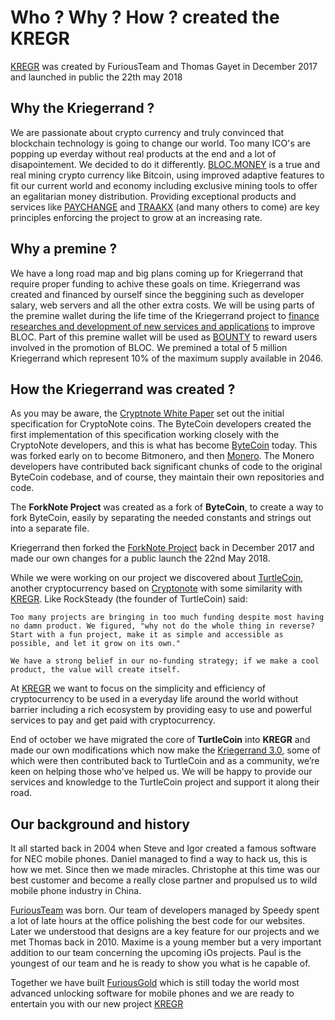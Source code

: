 # **Who ? Why ? How ? created the KREGR**

[KREGR](https://bloc.money) was created by FuriousTeam and Thomas Gayet in December 2017 and launched in public the 22th may 2018

## **Why the Kriegerrand ?**

We are passionate about crypto currency and truly convinced that blockchain technology is going to change our world. Too many ICO's are popping up everday without real products at the end and a lot of disapointement. We decided to do it differently. [BLOC.MONEY](https://bloc.money) is a true and real mining crypto currency like Bitcoin, using improved adaptive features to fit our current world and economy including exclusive mining tools to offer an egalitarian money distribution. Providing exceptional products and services like [PAYCHANGE](PAYCHANGE.md) and [TRAAKX](TRAAKX.md) (and many others to come) are key principles enforcing the project to grow at an increasing rate.

## **Why a premine ?**

We have a long road map and big plans coming up for Kriegerrand that require proper funding to achive these goals on time. Kriegerrand was created and financed by ourself since the beggining such as developer salary, web servers and all the other extra costs. We will be using parts of the premine wallet during the life time of the Kriegerrand project to [finance researches and development of new services and applications](Contributing.md#connect-with-entrepreneur) to improve BLOC. Part of this premine wallet will be used as [BOUNTY](../guides/Bounty-Program.md) to reward users involved in the promotion of BLOC. We premined a total of 5 million Kriegerrand which represent 10% of the maximum supply available in 2046.

## **How the Kriegerrand was created ?**

As you may be aware, the [Cryptnote White Paper](https://cryptonote.org/whitepaper.pdf) set out the initial specification for CryptoNote coins. The ByteCoin developers created the first implementation of this specification working closely with the CryptoNote developers, and this is what has become [ByteCoin](https://github.com/bcndev/bytecoin) today. This was forked early on to become Bitmonero, and then [Monero](https://github.com/monero-project/monero). The Monero developers have contributed back significant chunks of code to the original ByteCoin codebase, and of course, they maintain their own repositories and code.

The **ForkNote Project** was created as a fork of **ByteCoin**, to create a way to fork ByteCoin, easily by separating the needed constants and strings out into a separate file.

Kriegerrand then forked the [ForkNote Project](https://github.com/forknote/forknote) back in December 2017 and made our own changes for a public launch the 22nd May 2018.

While we were working on our project we discovered about [TurtleCoin](https://github.com/turtlecoin/turtlecoin), another cryptocurrency based on [Cryptonote](https://github.com/cryptonotefoundation/cryptonote) with some similarity with [KREGR](https://bloc.money). Like RockSteady (the founder of TurtleCoin) said:

```
Too many projects are bringing in too much funding despite most having no damn product. We figured, "why not do the whole thing in reverse? Start with a fun project, make it as simple and accessible as possible, and let it grow on its own."

We have a strong belief in our no-funding strategy; if we make a cool product, the value will create itself.
```

At [KREGR](https://bloc.money) we want to focus on the simplicity and efficiency of cryptocurrency to be used in a everyday life around the world without barrier including a rich ecosystem by providing easy to use and powerful services to pay and get paid with cryptocurrency.

End of october we have migrated the core of **TurtleCoin** into **KREGR** and made our own modifications which now make the [Kriegerrand 3.0](https://github.com/furiousteam/BLOC), some of which were then contributed back to TurtleCoin and as a community, we’re keen on helping those who’ve helped us. We will be happy to provide our services and knowledge to the TurtleCoin project and support it along their road.

## **Our background and history**

It all started back in 2004 when Steve and Igor created a famous software for NEC mobile phones. Daniel managed to find a way to hack us, this is how we met. Since then we made miracles. Christophe at this time was our best customer and become a really close partner and propulsed us to wild mobile phone industry in China.

[FuriousTeam](https://furiousteam.com) was born. Our team of developers managed by Speedy spent a lot of late hours at the office polishing the best code for our websites. Later we understood that designs are a key feature for our projects and we met Thomas back in 2010. Maxime is a young member but a very important addition to our team concerning the upcoming iOs projects. Paul is the youngest of our team and he is ready to show you what is he capable of.

Together we have built [FuriousGold](https://furiousgold.com) which is still today the world most advanced unlocking software for mobile phones and we are ready to entertain you with our new project [KREGR](https://bloc.money)